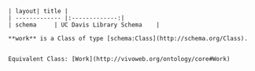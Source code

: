 
      | layout| title |
      | ------------- |:-------------:|
      | schema     | UC Davis Library Schema    |

      **work** is a Class of type [schema:Class](http://schema.org/Class).
      

      Equivalent Class: [Work](http://vivoweb.org/ontology/core#Work)

    